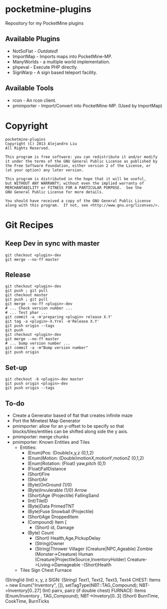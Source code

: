 pocketmine-plugins
==================

Repository for my PocketMine plugins

## Available Plugins

* NotSoFlat - *Outdated*!
* ImportMap - Imports maps into PocketMine-MP.
* ManyWorlds - a multiple world implementation.
* phpeval - Execute PHP directly.
* SignWarp - A sign based teleport facility.

## Available Tools

* rcon - An rcon client.
* pmimporter - Import/Convert into PocketMine-MP.  (Used by ImportMap)

Copyright
=========

    pocketmine-plugins
    Copyright (C) 2013 Alejandro Liu  
    All Rights Reserved.

    This program is free software: you can redistribute it and/or modify
    it under the terms of the GNU General Public License as published by
    the Free Software Foundation, either version 2 of the License, or
    (at your option) any later version.

    This program is distributed in the hope that it will be useful,
    but WITHOUT ANY WARRANTY; without even the implied warranty of
    MERCHANTABILITY or FITNESS FOR A PARTICULAR PURPOSE.  See the
    GNU General Public License for more details.

    You should have received a copy of the GNU General Public License
    along with this program.  If not, see <http://www.gnu.org/licenses/>.

Git Recipes
===========

## Keep Dev in sync with master

    git checkout <plugin>-dev
    git merge --no-ff master

## Release

    git checkout <plugin>-dev
    git push ; git pull
    git checkout master
    git push ; git pull
    git merge --no-ff <plugin>-dev
    # ... Check version number ...
    # ... Test phar ...
    git commit -a -m'preparing <plugin> release X.Y'
    git tag -a <plugin>-X.Yrel -m'Release X.Y'
    git push origin --tags
    git push
    git checkout <plugin>-dev
    git merge --no-ff master
    # ... bump version number ...
    git commit -a -m"Bump version number"
    git push origin

## Set-up

    git checkout -b <plugin>-dev master
    git push origin <plugin>-dev
    git push origin --tags


To-do
-----

* Create a Generator based of flat that creates infinite maze
* Port the Minetest Map Generator
* pmimporter: allow for an y-offset to be specify so that
  blocks/tiles/entities can be shifted along side the y axis.
* pmimporter: merge chunks
* pmimporter: Known Entities and Tiles
  * Entities:
      - (Enum)Pos: (Double)x,y,z (0,1,2)
      - (Enum)Motion: (Double)motionX,motionY,motionZ (0,1,2)
      - (Enum)Rotation: (Float) yaw,pitch (0,1)
      - (Float)FallDistance
      - (Short)Fire
      - (Short)Air
      - (Byte)OnGround (1/0)
      - (Byte)Invulerable (1/0)
    Arrow 
      - (Short)Age (Projectile)
    FallingSand
      - (Int)TileID
      - (Byte)Data
    PrimedTNT
      - (Byte)Fuse
    Snowball (Projectile)
      - (Short)Age
    DroppedItem
      - (Compound) Item [
        - (Short) id, Damage
	- (Byte) Count
      - (Short) Health,Age,PickupDelay
      - (String)Owner
      - (String)Thrower
    Villager (Creature|NPC,Ageable)
    Zombie (Monster->Creature)
    Human (Creature|ProjectileSource,InventoryHolder)
    Creature->Living->Damageable
      -(Short)Health
  * Tiles
    Sign
    Chest
    Furnace

(String)id
(Int) x, y, z
SIGN: (String) Text1, Text2, Text3, Text4
CHEST: Items = new Enum("Inventory", []),
	setTagType(NBT::TAG_Compound);
	NBT->Inventory[0..27]
	(Int) pairx, pairz (if double chest)
FURNACE: 	Items (Enum/Inventory , TAG_Compound);
	NBT->Invetory[0..3]
	(Short) BurnTime, CookTime, BurnTicks
